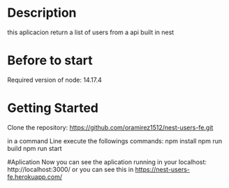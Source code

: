# Description
this aplicacion return a list of users from a api built in nest
# Before to start
Required version of node: 14.17.4

# Getting Started 

Clone the repository: https://github.com/oramirez1512/nest-users-fe.git

in a command Line execute the followings commands:
npm install
npm run build
npm run start

#Aplication
Now you can see the aplication running in your localhost: http://localhost:3000/
or you can see this in https://nest-users-fe.herokuapp.com/




